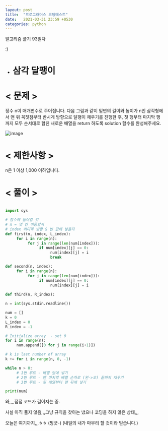 ```yaml
---
layout: post
title:  "프로그래머스 코딩테스트"
date:   2021-03-31 23:59 +0530
categories: python
---
```


알고리즘 풀기 93일차

:)

- # 삼각 달팽이


# < 문제 >

정수 n이 매개변수로 주어집니다. 다음 그림과 같이 밑변의 길이와 높이가 n인 삼각형에서 맨 위 꼭짓점부터 반시계 방향으로 달팽이 채우기를 진행한 후, 첫 행부터 마지막 행까지 모두 순서대로 합친 새로운 배열을 return 하도록 solution 함수를 완성해주세요.

![image](https://user-images.githubusercontent.com/50662636/113160289-541f4b80-9278-11eb-9f79-beff47fc2468.png)

# < 제한사항 >

n은 1 이상 1,000 이하입니다.


# < 풀이 >

```python

import sys

# 함수에 들어갈 것
# n = 몇 칸 이동할지
# index 어디쪽 방향 & 빈 값에 넣을지 
def first(n, index, L_index):
     for i in range(n):
          for j in range(len(num[index])):
               if num[index][j] == 0:
                    num[index][j] = i
                    break

def second(n, index):
     for i in range(n):
          for j in range(len(num[index])):
               if num[index][j] == 0:
                    num[index][j] = i
                
def third(n, R_index):

n = int(sys.stdin.readline())

num = []
k = 0
L_index = 0
R_index = -1

# Initialize array  - set 0
for i in range(n):
     num.append([0 for j in range(i+1)])

# k is last number of array
k += for i in range(n, 0, -1)

while n > 0:
     # 1번 루트 - 배열 앞에 넣기
     # 2번 루트 - 맨 마지막 배열 순차로 (왼->오) 끝까지 채우기
     # 3번 루트 - 뒷 배열부터 맨 뒤에 넣기

print(num)

```

와,,,,점점 코드가 길어지는 중.

사실 아직 풀지 않음,,,그냥 규칙을 찾아는 냈으나 코딩을 하지 않은 상태,,,

오늘은 여기까지,,,ㅎㅎ (찡긋-) (내일의 내가 마무리 할 것이라 믿습니다.)